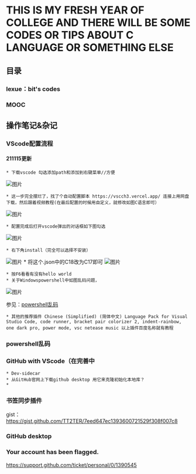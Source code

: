 # THIS IS MY FRESH YEAR OF COLLEGE AND THERE WILL BE SOME CODES OR TIPS ABOUT C LANGUAGE OR SOMETHING ELSE

## 目录

### lexue：bit's codes
### MOOC
### 

## 操作笔记&杂记
### VScode配置流程
#### 211115更新
    * 下载vscode 勾选添加path和添加到右键菜单//方便
   ![图片](https://user-images.githubusercontent.com/93923763/141787540-641b1d28-5b4f-4a6a-9a37-f673fa068748.png)

    * 这一步完全摆烂了，找了个自动配置脚本 https://vscch3.vercel.app/ 连接上用网盘下载，然后跟着视频教程(在最后配置的时候用自定义，就修改如图C语言即可）
   ![图片](https://user-images.githubusercontent.com/93923763/141789579-3ef85007-1555-4b86-8aa7-618ad24e50b9.png)
   
    * 配置完成后打开vscode弹出的对话框如下图勾选
   ![图片](https://user-images.githubusercontent.com/93923763/141789913-b4cf19f2-8ad6-46d1-955a-f028d19bc163.png)
   
    * 右下角install（完全可以选择不安装） 
   ![图片](https://user-images.githubusercontent.com/93923763/141790092-a12c57ae-044a-42c5-8fe4-50f6a650e5d0.png)
    * 将这个.json中的C18改为C17即可
   ![图片](https://user-images.githubusercontent.com/93923763/141791134-a1db92c6-aa57-41c3-8e40-8779b7349de7.png)

    * 按F6看看有没有hello world
    * 关于Windowspowershell中如图乱码问题，
   ![图片](https://user-images.githubusercontent.com/93923763/141790471-54f55db8-05b0-4175-8891-5c3635ad9a2f.png)
   
   参见：[powershell乱码](#jump)

    * 其他的推荐插件 Chinese (Simplified) (简体中文) Language Pack for Visual Studio Code, code runner, bracket pair colorizer 2, indent-rainbow, one dark pro, power mode, vsc netease music 以上插件百度名称就有教程

### powershell乱码 <span id="jump"></span>

### GitHub with VScode（在完善中
    * Dev-sidecar
    * 从GitHub官网上下载github desktop 用它来克隆初始化本地库？
    * 

### 书签同步插件
gist：https://gist.github.com/TT2TER/7eed647ec1393600721529f308f007c8

### GitHub desktop

### Your account has been flagged.
https://support.github.com/ticket/personal/0/1390545
